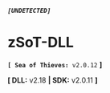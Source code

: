 __*`[UNDETECTED]`*__

# zSoT-DLL
__``[ Sea of Thieves:``__`` v2.0.12`` __]__

__[ DLL:__ v2.18 __| SDK:__ v2.0.11 __]__

